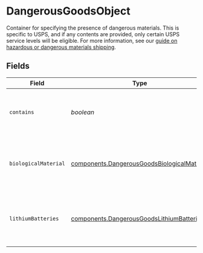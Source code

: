 # DangerousGoodsObject

Container for specifying the presence of dangerous materials. This is specific to USPS, and if any contents
are provided, only certain USPS service levels will be eligible. For more information, see our
<a href="https://docs.goshippo.com/docs/shipments/hazmat/">guide on hazardous or dangerous materials shipping</a>.


## Fields

| Field                                                                                                      | Type                                                                                                       | Required                                                                                                   | Description                                                                                                |
| ---------------------------------------------------------------------------------------------------------- | ---------------------------------------------------------------------------------------------------------- | ---------------------------------------------------------------------------------------------------------- | ---------------------------------------------------------------------------------------------------------- |
| `contains`                                                                                                 | *boolean*                                                                                                  | :heavy_minus_sign:                                                                                         | Indicates if the shipment contains dangerous goods.                                                        |
| `biologicalMaterial`                                                                                       | [components.DangerousGoodsBiologicalMaterial](../../models/components/dangerousgoodsbiologicalmaterial.md) | :heavy_minus_sign:                                                                                         | Container for specifying the presence of biological material.                                              |
| `lithiumBatteries`                                                                                         | [components.DangerousGoodsLithiumBatteries](../../models/components/dangerousgoodslithiumbatteries.md)     | :heavy_minus_sign:                                                                                         | Container for specifying the presence of lithium batteries.                                                |